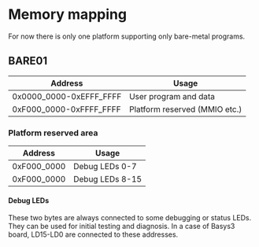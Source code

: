 # Memory mapping
For now there is only one platform supporting only bare-metal programs.

## BARE01
| Address | Usage |
|---------|-------|
| 0x0000_0000-0xEFFF_FFFF | User program and data |
| 0xF000_0000-0xFFFF_FFFF | Platform reserved (MMIO etc.) |

### Platform reserved area
| Address | Usage |
|---------|-------|
| 0xF000_0000 | Debug LEDs 0-7 |
| 0xF000_0000 | Debug LEDs 8-15 |

#### Debug LEDs
These two bytes are always connected to some debugging or status LEDs. They can be used for initial testing and diagnosis.
In a case of Basys3 board, LD15-LD0 are connected to these addresses.